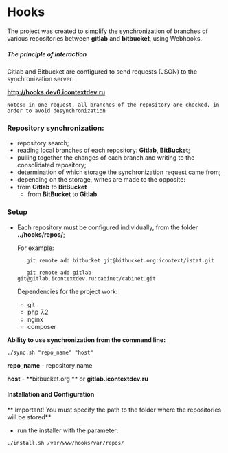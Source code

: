 Hooks
=====

The project was created to simplify the synchronization of branches of various repositories between **gitlab** and **bitbucket**, using Webhooks.

##### The principle of interaction

Gitlab and Bitbucket are configured to send requests (JSON) to the synchronization server:

**http://hooks.dev6.icontextdev.ru**

```
Notes: in one request, all branches of the repository are checked, in order to avoid desynchronization
```

### Repository synchronization:

- repository search;
- reading local branches of each repository: **Gitlab**, **BitBucket**;
- pulling together the changes of each branch and writing to the consolidated repository;
- determination of which storage the synchronization request came from;
- depending on the storage, writes are made to the opposite:
- from **Gitlab** to **BitBucket**
   - from **BitBucket** to **Gitlab**


### Setup

- Each repository must be configured individually, from the folder **../hooks/repos/**;
    
    For example:
    
    ```
       git remote add bitbucket git@bitbucket.org:icontext/istat.git
    ```
    ```
       git remote add gitlab git@gitlab.icontextdev.ru:cabinet/cabinet.git
    ```
    
    Dependencies for the project work:
    * git
    * php 7.2
    * nginx
    * composer
        
**Ability to use synchronization from the command line:**

```
./sync.sh "repo_name" "host"
```

**repo_name** - repository name

**host** - **bitbucket.org ** or **gitlab.icontextdev.ru**

#### Installation and Configuration

** Important! You must specify the path to the folder where the repositories will be stored**

- run the installer with the parameter:

```
./install.sh /var/www/hooks/var/repos/
```
